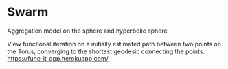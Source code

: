 # Swarm
Aggregation model on the sphere and hyperbolic sphere

View functional iteration on a initially estimated path between two points on the Torus, converging to the shortest geodesic connecting the points.
https://func-it-app.herokuapp.com/
